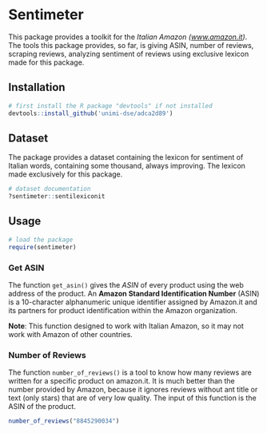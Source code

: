 # Sentimeter

This package provides a toolkit for the _Italian Amazon (www.amazon.it)_. The tools this package provides, so far, is giving ASIN, number of reviews, scraping reviews, analyzing sentiment of reviews using exclusive lexicon made for this package.

## Installation

```R
# first install the R package "devtools" if not installed
devtools::install_github('unimi-dse/adca2d89')
```

## Dataset

The package provides a dataset containing the lexicon for sentiment of Italian words, containing some thousand, always improving. The lexicon made exclusively for this package.

```R
# dataset documentation
?sentimeter::sentilexiconit
```

## Usage

```R
# load the package
require(sentimeter)
```

### Get ASIN

The function `get_asin()` gives the _ASIN_ of every product using the web address of the product. An **Amazon Standard Identification Number** (ASIN) is a 10-character alphanumeric unique identifier assigned by Amazon.it and its partners for product identification within the Amazon organization.

__Note__: This function designed to work with Italian Amazon, so it may not work with Amazon of other countries.

### Number of Reviews

The function `number_of_reviews()` is a tool to know how many reviews are written for a specific product on amazon.it. It is much better than the number provided by Amazon, because it ignores reviews without ant title or text (only stars) that are of very low quality. The input of this function is the ASIN of the product.

```R
number_of_reviews("8845290034")
```
